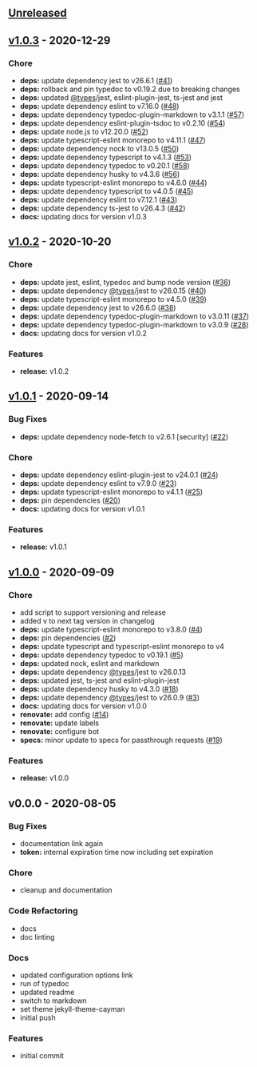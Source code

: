 <a name="unreleased"></a>
## [Unreleased]


<a name="v1.0.3"></a>
## [v1.0.3] - 2020-12-29
### Chore
- **deps:** update dependency jest to v26.6.1 ([#41](https://github.com/GoodwayGroup/lib-tradedesk/issues/41))
- **deps:** rollback and pin typedoc to v0.19.2 due to breaking changes
- **deps:** updated [@types](https://github.com/types)/jest, eslint-plugin-jest, ts-jest and jest
- **deps:** update dependency eslint to v7.16.0 ([#48](https://github.com/GoodwayGroup/lib-tradedesk/issues/48))
- **deps:** update dependency typedoc-plugin-markdown to v3.1.1 ([#57](https://github.com/GoodwayGroup/lib-tradedesk/issues/57))
- **deps:** update dependency eslint-plugin-tsdoc to v0.2.10 ([#54](https://github.com/GoodwayGroup/lib-tradedesk/issues/54))
- **deps:** update node.js to v12.20.0 ([#52](https://github.com/GoodwayGroup/lib-tradedesk/issues/52))
- **deps:** update typescript-eslint monorepo to v4.11.1 ([#47](https://github.com/GoodwayGroup/lib-tradedesk/issues/47))
- **deps:** update dependency nock to v13.0.5 ([#50](https://github.com/GoodwayGroup/lib-tradedesk/issues/50))
- **deps:** update dependency typescript to v4.1.3 ([#53](https://github.com/GoodwayGroup/lib-tradedesk/issues/53))
- **deps:** update dependency typedoc to v0.20.1 ([#58](https://github.com/GoodwayGroup/lib-tradedesk/issues/58))
- **deps:** update dependency husky to v4.3.6 ([#56](https://github.com/GoodwayGroup/lib-tradedesk/issues/56))
- **deps:** update typescript-eslint monorepo to v4.6.0 ([#44](https://github.com/GoodwayGroup/lib-tradedesk/issues/44))
- **deps:** update dependency typescript to v4.0.5 ([#45](https://github.com/GoodwayGroup/lib-tradedesk/issues/45))
- **deps:** update dependency eslint to v7.12.1 ([#43](https://github.com/GoodwayGroup/lib-tradedesk/issues/43))
- **deps:** update dependency ts-jest to v26.4.3 ([#42](https://github.com/GoodwayGroup/lib-tradedesk/issues/42))
- **docs:** updating docs for version v1.0.3


<a name="v1.0.2"></a>
## [v1.0.2] - 2020-10-20
### Chore
- **deps:** update jest, eslint, typedoc and bump node version ([#36](https://github.com/GoodwayGroup/lib-tradedesk/issues/36))
- **deps:** update dependency [@types](https://github.com/types)/jest to v26.0.15 ([#40](https://github.com/GoodwayGroup/lib-tradedesk/issues/40))
- **deps:** update typescript-eslint monorepo to v4.5.0 ([#39](https://github.com/GoodwayGroup/lib-tradedesk/issues/39))
- **deps:** update dependency jest to v26.6.0 ([#38](https://github.com/GoodwayGroup/lib-tradedesk/issues/38))
- **deps:** update dependency typedoc-plugin-markdown to v3.0.11 ([#37](https://github.com/GoodwayGroup/lib-tradedesk/issues/37))
- **deps:** update dependency typedoc-plugin-markdown to v3.0.9 ([#28](https://github.com/GoodwayGroup/lib-tradedesk/issues/28))
- **docs:** updating docs for version v1.0.2

### Features
- **release:** v1.0.2


<a name="v1.0.1"></a>
## [v1.0.1] - 2020-09-14
### Bug Fixes
- **deps:** update dependency node-fetch to v2.6.1 [security] ([#22](https://github.com/GoodwayGroup/lib-tradedesk/issues/22))

### Chore
- **deps:** update dependency eslint-plugin-jest to v24.0.1 ([#24](https://github.com/GoodwayGroup/lib-tradedesk/issues/24))
- **deps:** update dependency eslint to v7.9.0 ([#23](https://github.com/GoodwayGroup/lib-tradedesk/issues/23))
- **deps:** update typescript-eslint monorepo to v4.1.1 ([#25](https://github.com/GoodwayGroup/lib-tradedesk/issues/25))
- **deps:** pin dependencies ([#20](https://github.com/GoodwayGroup/lib-tradedesk/issues/20))
- **docs:** updating docs for version v1.0.1

### Features
- **release:** v1.0.1


<a name="v1.0.0"></a>
## [v1.0.0] - 2020-09-09
### Chore
- add script to support versioning and release
- added v to next tag version in changelog
- **deps:** update typescript-eslint monorepo to v3.8.0 ([#4](https://github.com/GoodwayGroup/lib-tradedesk/issues/4))
- **deps:** pin dependencies ([#2](https://github.com/GoodwayGroup/lib-tradedesk/issues/2))
- **deps:** update typescript and typescript-eslint monorepo to v4
- **deps:** update dependency typedoc to v0.19.1 ([#5](https://github.com/GoodwayGroup/lib-tradedesk/issues/5))
- **deps:** updated nock, eslint and markdown
- **deps:** update dependency [@types](https://github.com/types)/jest to v26.0.13
- **deps:** updated jest, ts-jest and eslint-plugin-jest
- **deps:** update dependency husky to v4.3.0 ([#18](https://github.com/GoodwayGroup/lib-tradedesk/issues/18))
- **deps:** update dependency [@types](https://github.com/types)/jest to v26.0.9 ([#3](https://github.com/GoodwayGroup/lib-tradedesk/issues/3))
- **docs:** updating docs for version v1.0.0
- **renovate:** add config ([#14](https://github.com/GoodwayGroup/lib-tradedesk/issues/14))
- **renovate:** update labels
- **renovate:** configure bot
- **specs:** minor update to specs for passthrough requests ([#19](https://github.com/GoodwayGroup/lib-tradedesk/issues/19))

### Features
- **release:** v1.0.0


<a name="v0.0.0"></a>
## v0.0.0 - 2020-08-05
### Bug Fixes
- documentation link again
- **token:** internal expiration time now including set expiration

### Chore
- cleanup and documentation

### Code Refactoring
- docs
- doc linting

### Docs
- updated configuration options link
- run of typedoc
- updated readme
- switch to markdown
- set theme jekyll-theme-cayman
- initial push

### Features
- initial commit


[Unreleased]: https://github.com/GoodwayGroup/lib-tradedesk/compare/v1.0.3...HEAD
[v1.0.3]: https://github.com/GoodwayGroup/lib-tradedesk/compare/v1.0.2...v1.0.3
[v1.0.2]: https://github.com/GoodwayGroup/lib-tradedesk/compare/v1.0.1...v1.0.2
[v1.0.1]: https://github.com/GoodwayGroup/lib-tradedesk/compare/v1.0.0...v1.0.1
[v1.0.0]: https://github.com/GoodwayGroup/lib-tradedesk/compare/v0.0.0...v1.0.0
